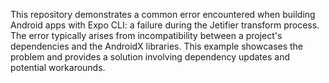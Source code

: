 This repository demonstrates a common error encountered when building Android apps with Expo CLI: a failure during the Jetifier transform process.  The error typically arises from incompatibility between a project's dependencies and the AndroidX libraries. This example showcases the problem and provides a solution involving dependency updates and potential workarounds.